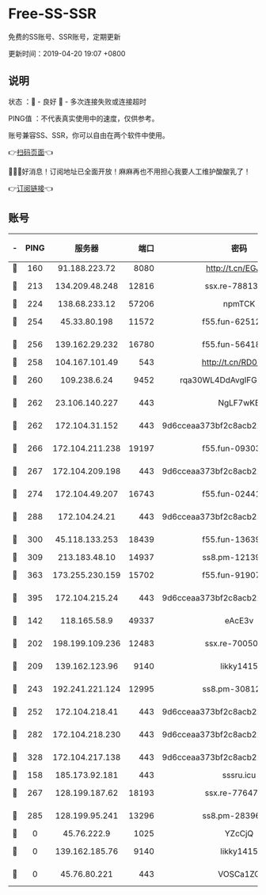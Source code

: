 # Free-SS-SSR

免费的SS账号、SSR账号，定期更新

更新时间：2019-04-20 19:07 +0800

## 说明

状态     ：🙂 - 良好 🙁 - 多次连接失败或连接超时

PING值   ：不代表真实使用中的速度，仅供参考。

账号兼容SS、SSR，你可以自由在两个软件中使用。

👉[扫码页面](https://liesauer.github.io/Free-SS-SSR/)👈

🎉🎉🎉好消息！订阅地址已全面开放！麻麻再也不用担心我要人工维护酸酸乳了！

👉[订阅链接](https://www.liesauer.net/yogurt/subscribe?ACCESS_TOKEN=DAYxR3mMaZAsaqUb)👈

## 账号

|-|PING|服务器|端口|密码|加密方式|区域|
|:----:|:----:|:-----:|-----:|:----:|:----:|:----:|
|🙂|160|91.188.223.72|8080|http://t.cn/EGJIyrl|rc4-md5|RU|
|🙂|213|134.209.48.248|12816|ssx.re-78813577|aes-256-cfb|US|
|🙂|224|138.68.233.12|57206|npmTCK|rc4-md5|US|
|🙂|254|45.33.80.198|11572|f55.fun-62512711|aes-256-cfb|US|
|🙂|256|139.162.29.232|16780|f55.fun-56418519|aes-256-cfb|SG|
|🙂|258|104.167.101.49|543|http://t.cn/RD0D7sx|rc4-md5|CA|
|🙂|260|109.238.6.24|9452|rqa30WL4DdAvgIFG6Fs3znzTa|aes-256-cfb|FR|
|🙂|262|23.106.140.227|443|NgLF7wKB|aes-256-cfb|US|
|🙂|262|172.104.31.152|443|9d6cceaa373bf2c8acb22e60b6a58be6|aes-256-cfb|US|
|🙂|266|172.104.211.238|19197|f55.fun-09303839|aes-256-cfb|US|
|🙂|267|172.104.209.198|443|9d6cceaa373bf2c8acb22e60b6a58be6|aes-256-cfb|US|
|🙂|274|172.104.49.207|16743|f55.fun-02441032|aes-256-cfb|SG|
|🙂|288|172.104.24.21|443|9d6cceaa373bf2c8acb22e60b6a58be6|aes-256-cfb|US|
|🙂|300|45.118.133.253|18439|f55.fun-13639726|aes-256-cfb|SG|
|🙂|309|213.183.48.10|14937|ss8.pm-12139832|rc4-md5|RU|
|🙂|363|173.255.230.159|15702|f55.fun-91907553|aes-256-cfb|US|
|🙂|395|172.104.215.24|443|9d6cceaa373bf2c8acb22e60b6a58be6|aes-256-cfb|US|
|🙂|142|118.165.58.9|49337|eAcE3v|chacha20-ietf|TW|
|🙂|202|198.199.109.236|12483|ssx.re-70050948|aes-256-cfb|US|
|🙂|209|139.162.123.96|9140|likky1415|aes-256-cfb|JP|
|🙂|243|192.241.221.124|12995|ss8.pm-30812425|aes-256-cfb|US|
|🙂|252|172.104.218.41|443|9d6cceaa373bf2c8acb22e60b6a58be6|aes-256-cfb|US|
|🙂|282|172.104.218.230|443|9d6cceaa373bf2c8acb22e60b6a58be6|aes-256-cfb|US|
|🙂|328|172.104.217.138|443|9d6cceaa373bf2c8acb22e60b6a58be6|aes-256-cfb|US|
|🙁|158|185.173.92.181|443|sssru.icu|rc4-md5|RU|
|🙁|267|128.199.187.62|18193|ssx.re-77647614|aes-256-cfb|SG|
|🙁|285|128.199.95.241|13296|ss8.pm-28396550|aes-256-cfb|SG|
|🙁|0|45.76.222.9|1025|YZcCjQ|rc4-md5|JP|
|🙁|0|139.162.185.76|9140|likky1415|aes-256-cfb|DE|
|🙁|0|45.76.80.221|443|VOSCa1ZG|aes-256-cfb|DE|
